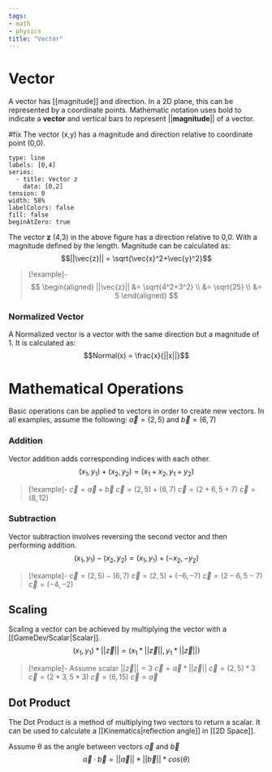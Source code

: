```yaml
---
tags:
- math
- physics
title: "Vector"
---
```

# Vector
A vector has [[magnitude]] and direction. In a 2D plane, this can be represented by a coordinate points. Mathematic notation uses bold to indicate a **vector** and vertical bars to represent ||**magnitude**|| of a vector.

#fix The vector (x,y) has a magnitude and direction relative to coordinate point (0,0).
```chart
type: line
labels: [0,4]
series:
  - title: Vector z
    data: [0,2]
tension: 0
width: 58%
labelColors: false
fill: false
beginAtZero: true
```
The vector **z** (4,3) in the above figure has a direction relative to 0,0. With a magnitude defined by the length. Magnitude can be calculated as:
 $$||\vec{z}|| = \sqrt{\vec{x}^2+\vec{y}^2}$$
> [!example]-
> $$
\begin{aligned}
||\vec{z}|| &= \sqrt{4^2+3^2} \\ &= \sqrt{25} \\ &= 5
\end{aligned}
$$
 

### Normalized Vector
A Normalized vector is a vector with the same direction but a magnitude of 1. It is calculated as:
$$Normal(x) = \frac{x}{||x||}$$

# Mathematical Operations
Basic operations can be applied to vectors in order to create new vectors. 
In all examples, assume the following:
$\vec{a} = (2,5)$ and $\vec{b} = (6,7)$

### Addition
Vector addition adds corresponding indices with each other.
$$(x_1,y_1)+(x_2,y_2)=(x_1+x_2,y_1+y_2)$$
>[!example]-
$\vec{c} = \vec{a}+\vec{b}$
$\vec{c} = (2,5) + (6,7)$
$\vec{c} = (2+6, 5+7)$
$\vec{c} = (8,12)$

### Subtraction
Vector subtraction involves reversing the second vector and then performing addition.
$$(x_1,y_1)-(x_2,y_2) = (x_1,y_1) + (-x_2,-y_2)$$
>[!example]-
$\vec{c} = (2,5)-(6,7)$
$\vec{c} = (2,5)+(-6,-7)$
$\vec{c} = (2-6,5-7)$
$\vec{c} = (-4,-2)$

## Scaling
Scaling a vector can be achieved by multiplying the vector with a [[GameDev/Scalar|Scalar]].
$$(x_1,y_1)*||\vec{z}|| = (x_1*||\vec{z}||, y_1*||\vec{z}||)$$
>[!example]-
>Assume scalar $||\vec{z}|| = 3$
>$\vec{c} = \vec{a} * ||\vec{z}||$
>$\vec{c} = (2,5) * 3$
>$\vec{c} = (2*3, 5*3)$
>$\vec{c} = (6, 15)$
>$\vec{c}=\vec{a}$

## Dot Product
The Dot Product is a method of multiplying two vectors to return a scalar. It can be used to calculate a [[Kinematics|reflection angle]] in [[2D Space]].

Assume θ as the angle between vectors $\vec{a}$ and $\vec{b}$
$$\vec{a}·\vec{b} = ||\vec{a}|| * ||\vec{b}|| * cos(θ)$$
